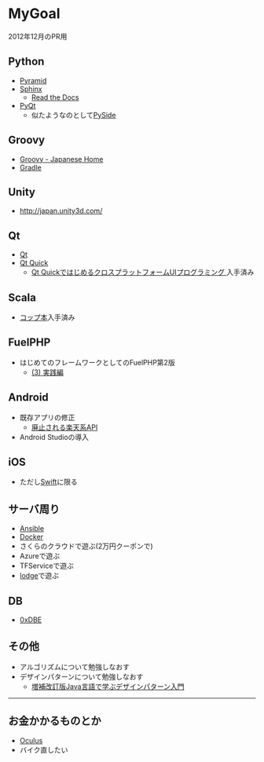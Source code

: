 MyGoal
======

2012年12月のPR用

Python
------

* [Pyramid](http://docs.pylonsproject.jp/projects/pyramid-doc-ja/en/latest/)
* [Sphinx](http://sphinx-users.jp/)
  - [Read the Docs](https://readthedocs.org/)
* [PyQt](http://www.riverbankcomputing.co.uk/software/pyqt/intro)
  - 似たようなのとして[PySide](http://qt-project.org/wiki/PySideDocumentationJapanese)

Groovy
------
* [Groovy - Japanese Home](http://groovy.codehaus.org/Japanese+Home)
* [Gradle](http://gradle.monochromeroad.com/docs/)

Unity
-----
* <http://japan.unity3d.com/>

Qt
---

* [Qt](http://qt-users.jp/)
* [Qt Quick](http://blog.qt.digia.com/jp/category/qt-quick/)
	- [Qt QuickではじめるクロスプラットフォームUIプログラミング ](http://www.amazon.co.jp/dp/B00IAQ7S7E)入手済み

Scala
-----

* [コップ本](http://www.amazon.co.jp/dp/4844330845/)入手済み

FuelPHP
-------

* はじめてのフレームワークとしてのFuelPHP第2版
	- [(3) 実践編](http://tatsu-zine.com/books/fuelphp1st-2nd-3)

Android
-------

* 既存アプリの修正
	- [廃止される楽天系API](http://rakuten-webservice.tumblr.com/post/77794559630/api-rakuten-co-jp-api)
* Android Studioの導入

iOS
----

* ただし[Swift](https://developer.apple.com/library/prerelease/ios/documentation/Swift/Conceptual/Swift_Programming_Language/index.html#//apple_ref/doc/uid/TP40014097)に限る


サーバ周り
----------
* [Ansible](http://www.ansible.com/home)
* [Docker](https://www.docker.io/)
* さくらのクラウドで遊ぶ(2万円クーポンで)
* Azureで遊ぶ
* TFServiceで遊ぶ
* [lodge](https://github.com/lodge/lodge)で遊ぶ


DB
---

* [0xDBE](http://www.jetbrains.com/dbe/)

その他
------

* アルゴリズムについて勉強しなおす
* デザインパターンについて勉強しなおす
	- [増補改訂版Java言語で学ぶデザインパターン入門](http://www.amazon.co.jp/dp/4797327030)


---

お金かかるものとか
------------------

* [Oculus](http://www.oculusvr.com/)
* バイク直したい

